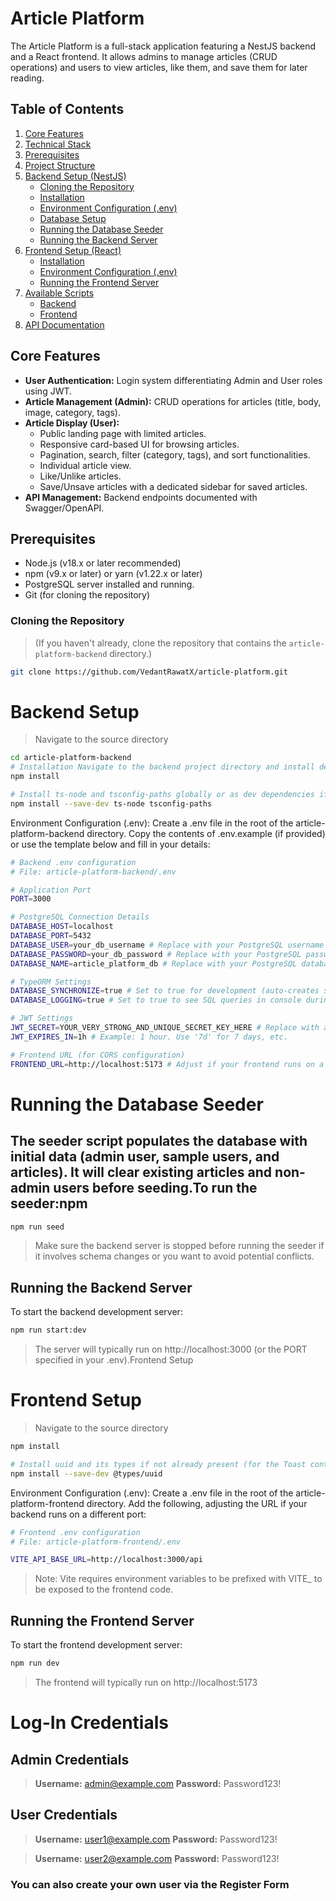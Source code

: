 # Article Platform

The Article Platform is a full-stack application featuring a NestJS backend and a React frontend. It allows admins to manage articles (CRUD operations) and users to view articles, like them, and save them for later reading.

## Table of Contents

1.  [Core Features](#core-features)
2.  [Technical Stack](#technical-stack)
3.  [Prerequisites](#prerequisites)
4.  [Project Structure](#project-structure)
5.  [Backend Setup (NestJS)](#backend-setup-nestjs)
    * [Cloning the Repository](#cloning-the-repository)
    * [Installation](#installation)
    * [Environment Configuration (.env)](#environment-configuration-env)
    * [Database Setup](#database-setup)
    * [Running the Database Seeder](#running-the-database-seeder)
    * [Running the Backend Server](#running-the-backend-server)
6.  [Frontend Setup (React)](#frontend-setup-react)
    * [Installation](#installation-1)
    * [Environment Configuration (.env)](#environment-configuration-env-1)
    * [Running the Frontend Server](#running-the-frontend-server)
7.  [Available Scripts](#available-scripts)
    * [Backend](#backend)
    * [Frontend](#frontend)
8.  [API Documentation](#api-documentation)

## Core Features

* **User Authentication:** Login system differentiating Admin and User roles using JWT.
* **Article Management (Admin):** CRUD operations for articles (title, body, image, category, tags).
* **Article Display (User):**
    * Public landing page with limited articles.
    * Responsive card-based UI for browsing articles.
    * Pagination, search, filter (category, tags), and sort functionalities.
    * Individual article view.
    * Like/Unlike articles.
    * Save/Unsave articles with a dedicated sidebar for saved articles.
* **API Management:** Backend endpoints documented with Swagger/OpenAPI.


## Prerequisites

* Node.js (v18.x or later recommended)
* npm (v9.x or later) or yarn (v1.22.x or later)
* PostgreSQL server installed and running.
* Git (for cloning the repository)

### Cloning the Repository

> (If you haven't already, clone the repository that contains the `article-platform-backend` directory.)

```bash
git clone https://github.com/VedantRawatX/article-platform.git
```

# Backend Setup

> Navigate to the source directory

```bash
cd article-platform-backend
# Installation Navigate to the backend project directory and install dependencies:cd article-platform-backend
npm install

# Install ts-node and tsconfig-paths globally or as dev dependencies if not already present (for the seeder script)
npm install --save-dev ts-node tsconfig-paths
```

Environment Configuration (.env): Create a .env file in the root of the article-platform-backend directory. Copy the contents of .env.example (if provided) or use the template below and fill in your details:

```bash
# Backend .env configuration
# File: article-platform-backend/.env

# Application Port
PORT=3000

# PostgreSQL Connection Details
DATABASE_HOST=localhost
DATABASE_PORT=5432
DATABASE_USER=your_db_username # Replace with your PostgreSQL username
DATABASE_PASSWORD=your_db_password # Replace with your PostgreSQL password
DATABASE_NAME=article_platform_db # Replace with your PostgreSQL database name

# TypeORM Settings
DATABASE_SYNCHRONIZE=true # Set to true for development (auto-creates schema). Set to false in production and use migrations.
DATABASE_LOGGING=true # Set to true to see SQL queries in console during development.

# JWT Settings
JWT_SECRET=YOUR_VERY_STRONG_AND_UNIQUE_SECRET_KEY_HERE # Replace with a strong random string
JWT_EXPIRES_IN=1h # Example: 1 hour. Use '7d' for 7 days, etc.

# Frontend URL (for CORS configuration)
FRONTEND_URL=http://localhost:5173 # Adjust if your frontend runs on a different port
```

# Running the Database Seeder
## The seeder script populates the database with initial data (admin user, sample users, and articles). It will clear existing articles and non-admin users before seeding.To run the seeder:npm 

```bash
npm run seed
```

> Make sure the backend server is stopped before running the seeder if it involves schema changes or you want to avoid potential conflicts.

## Running the Backend Server

To start the backend development server:

```bash
npm run start:dev
```

> The server will typically run on http://localhost:3000 (or the PORT specified in your .env).Frontend Setup 

# Frontend Setup

> Navigate to the source directory

```bash 
npm install

# Install uuid and its types if not already present (for the Toast context):npm install uuid
npm install --save-dev @types/uuid
```

Environment Configuration (.env): Create a .env file in the root of the article-platform-frontend directory. Add the following, adjusting the URL if your backend runs on a different port:

```bash
# Frontend .env configuration
# File: article-platform-frontend/.env

VITE_API_BASE_URL=http://localhost:3000/api
```
> Note: Vite requires environment variables to be prefixed with VITE_ to be exposed to the frontend code.

## Running the Frontend Server
To start the frontend development server:

```bash
npm run dev
```

> The frontend will typically run on http://localhost:5173 

# Log-In Credentials

## Admin Credentials

> **Username:** admin@example.com
> **Password:** Password123!

## User Credentials

> **Username:** user1@example.com
> **Password:** Password123!

> **Username:** user2@example.com
> **Password:** Password123!

### You can also create your own user via the Register Form